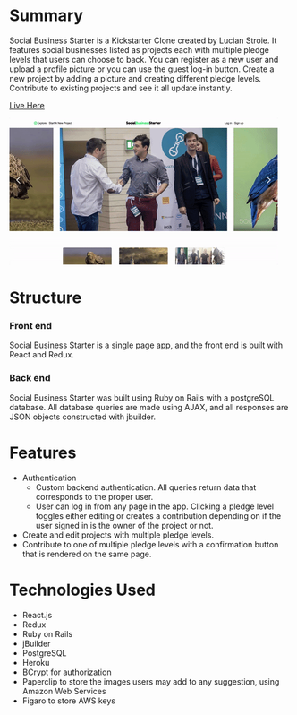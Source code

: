 
# Summary

Social Business Starter is a Kickstarter Clone created by Lucian Stroie. It features social businesses listed as projects each with multiple pledge levels that users can choose to back. You can register as a new user and upload a profile picture or you can use the guest log-in button. Create a new project by adding a picture and creating different pledge levels. Contribute to existing projects and see it all update instantly.

[Live Here](http://www.socialbusinessstarter.com/)

![](./app/assets/images/sbs2.gif)


# Structure

### Front end

Social Business Starter is a single page app, and the front end is built with React and Redux.

### Back end

Social Business Starter was built using Ruby on Rails with a postgreSQL database. All database queries are made using AJAX, and all responses are JSON objects constructed with jbuilder.


# Features

* Authentication
  * Custom backend authentication. All queries return data that corresponds to the proper user.
  * User can log in from any page in the app. Clicking a pledge level toggles either editing or creates a contribution depending on if the user signed in is the owner of the project or not.
* Create and edit projects with multiple pledge levels.
* Contribute to one of multiple pledge levels with a confirmation button that is rendered on the same page.


# Technologies Used

* React.js
* Redux
* Ruby on Rails
* jBuilder
* PostgreSQL
* Heroku
* BCrypt for authorization
* Paperclip to store the images users may add to any suggestion, using Amazon Web Services
* Figaro to store AWS keys
